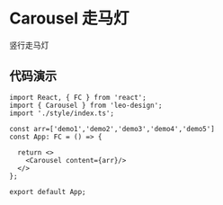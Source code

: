 # Carousel 走马灯

竖行走马灯

## 代码演示

```tsx
import React, { FC } from 'react';
import { Carousel } from 'leo-design';
import './style/index.ts';
 
const arr=['demo1','demo2','demo3','demo4','demo5']
const App: FC = () => {
  
  return <>
    <Carousel content={arr}/>
  </>
};
 
export default App;
```

<API/>
